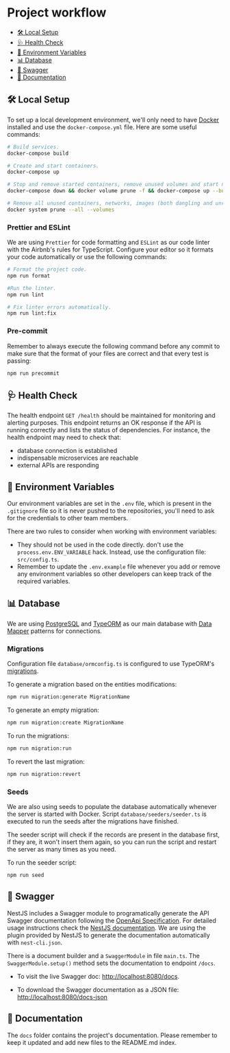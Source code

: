 # Project workflow

- [🛠 Local Setup](#-local-setup)
- [🩺 Health Check](#-health-check)
- [🔑 Environment Variables](#-environment-variables)
- [📊 Database](#-database)
- [📜 Swagger](#-swagger)
- [📘 Documentation](#-documentation)

## 🛠 Local Setup

To set up a local development environment, we'll only need to have [Docker](https://www.docker.com/) installed and use the `docker-compose.yml` file. Here are some useful commands:

```sh
# Build services.
docker-compose build

# Create and start containers.
docker-compose up

# Stop and remove started containers, remove unused volumes and start new containers.
docker-compose down && docker volume prune -f && docker-compose up --build

# Remove all unused containers, networks, images (both dangling and unreferenced) and volumes. 
docker system prune --all --volumes
```

### Prettier and ESLint

We are using `Prettier` for code formatting and `ESLint` as our code linter with the Airbnb's rules for TypeScript. Configure your editor so it formats your code automatically or use the following commands:

```sh
# Format the project code.
npm run format

#Run the linter.
npm run lint

# Fix linter errors automatically.
npm run lint:fix
```

### Pre-commit

Remember to always execute the following command before any commit to make sure that the format of your files are correct and that every test is passing:

```sh
npm run precommit
```

## 🩺 Health Check

The health endpoint `GET /health` should be maintained for monitoring and alerting purposes. This endpoint returns an OK response if the API is running correctly and lists the status of dependencies. For instance, the health endpoint may need to check that:
- database connection is established
- indispensable microservices are reachable
- external APIs are responding

## 🔑 Environment Variables

Our environment variables are set in the `.env` file, which is present in the `.gitignore` file so it is never pushed to the repositories, you'll need to ask for the credentials to other team members. 

There are two rules to consider when working with environment variables:
- They should not be used in the code directly. don't use the `process.env.ENV_VARIABLE` hack. Instead, use the configuration file: `src/config.ts`.
- Remember to update the `.env.example` file whenever you add or remove any environment variables so other developers can keep track of the required variables.

## 📊 Database

We are using [PostgreSQL](https://www.postgresql.org/) and [TypeORM](https://typeorm.io/) as our main database with [Data Mapper](https://github.com/typeorm/typeorm/blob/master/docs/active-record-data-mapper.md#what-is-the-data-mapper-pattern) patterns for connections.

### Migrations

Configuration file `database/ormconfig.ts` is configured to use TypeORM's [migrations](https://typeorm.io/#/migrations).

To generate a migration based on the entities modifications:

```sh
npm run migration:generate MigrationName
```

To generate an empty migration:

```sh
npm run migration:create MigrationName
```

To run the migrations:

```sh
npm run migration:run
```

To revert the last migration:

```sh
npm run migration:revert
```

### Seeds

We are also using seeds to populate the database automatically whenever the server is started with Docker. Script `database/seeders/seeder.ts` is executed to run the seeds after the migrations have finished.

The seeder script will check if the records are present in the database first, if they are, it won't insert them again, so you can run the script and restart the server as many times as you need.

To run the seeder script:

```sh
npm run seed
```

## 📜 Swagger


NestJS includes a Swagger module to programatically generate the API Swagger documentation following the [OpenApi Specification](https://swagger.io/specification/). For detailed usage instructions check the [NestJS documentation](https://docs.nestjs.com/recipes/swagger). We are using the plugin provided by NestJS to generate the documentation automatically with `nest-cli.json`.

There is a document builder and a `SwaggerModule` in file `main.ts`. The `SwaggerModule.setup()` method sets the documentation to endpoint `/docs`.

- To visit the live Swagger doc: [http://localhost:8080/docs](http://localhost:8080/docs).

- To download the Swagger documentation as a JSON file: [http://localhost:8080/docs-json](http://localhost:8080/docs-json)

## 📘 Documentation

The `docs` folder contains the project's documentation. Please remember to keep it updated and add new files to the README.md index.
